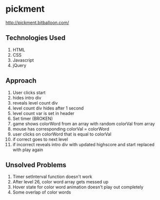 # pickment

http://pickment.bitballoon.com/

## Technologies Used
1. HTML
2. CSS
3. Javascript
4. jQuery

## Approach
1. User clicks start
2. hides intro div
3. reveals level count div
4. level count div hides after 1 second
5. level count var is set in header
6. Set timer (BROKEN)
7. game shows colorWord from an array with random colorVal from array
8. mouse has corresponding colorVal = colorWord
9. user clicks on colorWord that is equal to colorVal
10. if correct goes to next level
11. if incorrect reveals intro div with updated highscore and start replaced with play again

## Unsolved Problems
1. Timer setInterval function doesn't work
2. After level 26, color word array gets messed up
3. Hover state for color word animation doesn't play out completely
4. Some overlap of color words
